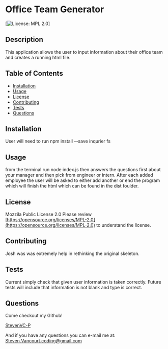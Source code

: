 
# Office Team Generator

[![License: MPL 2.0](https://img.shields.io/badge/License-MPL%202.0-brightgreen.svg)]

## Description
This application allows the user to input information about their office team and creates a running html file.

##  Table of Contents

* [Installation](#Installation)
* [Usage](#Usage)
* [License](#License)
* [Contributing](#Contributing)
* [Tests](#Tests)
* [Questions](#Questions)

## Installation
User will need to run npm install --save inqurier fs

## Usage
from the terminal run node index.js then answers the questions first about your manager and then pick from engineer or intern. After each added employee the user will be asked to either add another or end the program which will finish the html which can be found in the dist foulder.

## License
Mozzila Public License 2.0
Please review [https://opensource.org/licenses/MPL-2.0](https://opensource.org/licenses/MPL-2.0) to understand the license.

## Contributing
Josh was was extremely help in rethinking the original skeleton.

## Tests
Current simply check that given user information is taken correctly.  Future tests will include that information is not blank and type is correct.

## Questions
Come checkout my Github!

[StevenVC-P](https://www.github/StevenVC-P)

And if you have any questions you can e-mail me at:
[Steven.Vancourt.coding@gmail.com](Steven.Vancourt.coding@gmail.com)